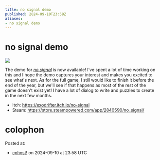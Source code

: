 ```yaml
---
title: no signal demo
published: 2024-09-10T23:58Z
aliases:
- no signal demo
---
```


# no signal demo

![](https://www.youtube.com/watch?v=Ed8CmFCwBzI)

The demo for _[no signal](../press-kits/no-signal.md)_ is now available! I've spent a lot of time working on this and I hope the demo captures your interest and makes you excited to see what's next. As for the full game, I still would like to finish it before the end of the year, but we'll see if that happens as most of the rest of the game doesn't exist yet! I have a lot of dialog to write and puzzles to create in the next few months.

- Itch: https://exodrifter.itch.io/no-signal
- Steam: https://store.steampowered.com/app/2840590/no_signal/

# colophon

Posted at:
- [cohost!](https://cohost.org/exodrifter/post/7649650-no-signal-demo) on 2024-09-10 at 23:58 UTC